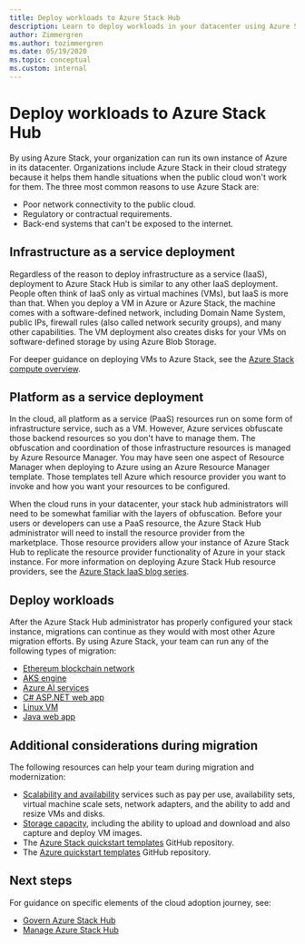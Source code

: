 ```yaml
---
title: Deploy workloads to Azure Stack Hub
description: Learn to deploy workloads in your datacenter using Azure Stack Hub.
author: Zimmergren
ms.author: tozimmergren
ms.date: 05/19/2020
ms.topic: conceptual
ms.custom: internal
---
```


# Deploy workloads to Azure Stack Hub

By using Azure Stack, your organization can run its own instance of Azure in its datacenter. Organizations include Azure Stack in their cloud strategy because it helps them handle situations when the public cloud won't work for them. The three most common reasons to use Azure Stack are:

- Poor network connectivity to the public cloud.
- Regulatory or contractual requirements.
- Back-end systems that can't be exposed to the internet.

## Infrastructure as a service deployment

Regardless of the reason to deploy infrastructure as a service (IaaS), deployment to Azure Stack Hub is similar to any other IaaS deployment. People often think of IaaS only as virtual machines (VMs), but IaaS is more than that. When you deploy a VM in Azure or Azure Stack, the machine comes with a software-defined network, including Domain Name System, public IPs, firewall rules (also called network security groups), and many other capabilities. The VM deployment also creates disks for your VMs on software-defined storage by using Azure Blob Storage.

For deeper guidance on deploying VMs to Azure Stack, see the [Azure Stack compute overview](/azure-stack/user/azure-stack-compute-overview).

## Platform as a service deployment

In the cloud, all platform as a service (PaaS) resources run on some form of infrastructure service, such as a VM. However, Azure services obfuscate those backend resources so you don't have to manage them. The obfuscation and coordination of those infrastructure resources is managed by Azure Resource Manager. You may have seen one aspect of Resource Manager when deploying to Azure using an Azure Resource Manager template. Those templates tell Azure which resource provider you want to invoke and how you want your resources to be configured.

When the cloud runs in your datacenter, your stack hub administrators will need to be somewhat familiar with the layers of obfuscation. Before your users or developers can use a PaaS resource, the Azure Stack Hub administrator will need to install the resource provider from the marketplace. Those resource providers allow your instance of Azure Stack Hub to replicate the resource provider functionality of Azure in your stack instance. For more information on deploying Azure Stack Hub resource providers, see the [Azure Stack IaaS blog series](https://azure.microsoft.com/blog/azure-stack-iaas-part-one/).

## Deploy workloads

After the Azure Stack Hub administrator has properly configured your stack instance, migrations can continue as they would with most other Azure migration efforts. By using Azure Stack, your team can run any of the following types of migration:

- [Ethereum blockchain network](/azure-stack/user/azure-stack-ethereum)
- [AKS engine](/azure-stack/user/azure-stack-kubernetes-aks-engine-overview)
- [Azure AI services](/azure-stack/user/azure-stack-solution-template-cognitive-services)
- [C# ASP.NET web app](/azure-stack/user/azure-stack-dev-start-howto-vm-dotnet)
- [Linux VM](/azure-stack/user/azure-stack-dev-start-howto-deploy-linux)
- [Java web app](/azure-stack/user/azure-stack-dev-start-howto-vm-java)

## Additional considerations during migration

The following resources can help your team during migration and modernization:

- [Scalability and availability](https://azure.microsoft.com/blog/azure-stack-iaas-part-six/) services such as pay per use, availability sets, virtual machine scale sets, network adapters, and the ability to add and resize VMs and disks.
- [Storage capacity](https://azure.microsoft.com/blog/azure-stack-iaas-part-3/), including the ability to upload and download and also capture and deploy VM images.
- The [Azure Stack quickstart templates](https://github.com/Azure/AzureStack-QuickStart-Templates) GitHub repository.
- The [Azure quickstart templates](https://github.com/Azure/Azure-QuickStart-Templates) GitHub repository.

## Next steps

For guidance on specific elements of the cloud adoption journey, see:

- [Govern Azure Stack Hub](./govern.md)
- [Manage Azure Stack Hub](./manage.md)
